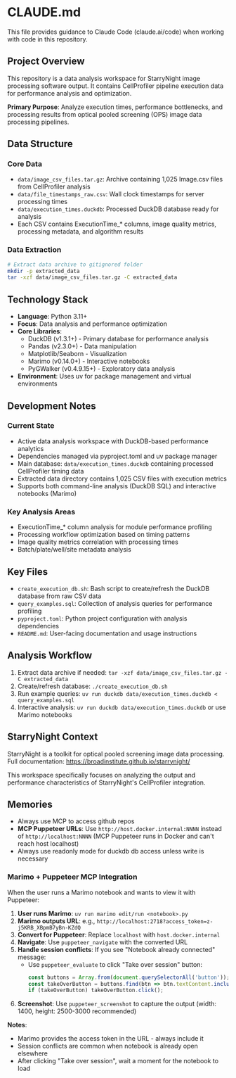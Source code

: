 # CLAUDE.md

This file provides guidance to Claude Code (claude.ai/code) when working with code in this repository.

## Project Overview

This repository is a data analysis workspace for StarryNight image processing software output. It contains CellProfiler pipeline execution data for performance analysis and optimization.

**Primary Purpose**: Analyze execution times, performance bottlenecks, and processing results from optical pooled screening (OPS) image data processing pipelines.

## Data Structure

### Core Data
- `data/image_csv_files.tar.gz`: Archive containing 1,025 Image.csv files from CellProfiler analysis
- `data/file_timestamps_raw.csv`: Wall clock timestamps for server processing times
- `data/execution_times.duckdb`: Processed DuckDB database ready for analysis
- Each CSV contains ExecutionTime_* columns, image quality metrics, processing metadata, and algorithm results

### Data Extraction
```bash
# Extract data archive to gitignored folder
mkdir -p extracted_data
tar -xzf data/image_csv_files.tar.gz -C extracted_data
```

## Technology Stack

- **Language**: Python 3.11+
- **Focus**: Data analysis and performance optimization
- **Core Libraries**:
  - DuckDB (v1.3.1+) - Primary database for performance analysis
  - Pandas (v2.3.0+) - Data manipulation
  - Matplotlib/Seaborn - Visualization
  - Marimo (v0.14.0+) - Interactive notebooks
  - PyGWalker (v0.4.9.15+) - Exploratory data analysis
- **Environment**: Uses uv for package management and virtual environments

## Development Notes

### Current State
- Active data analysis workspace with DuckDB-based performance analytics
- Dependencies managed via pyproject.toml and uv package manager
- Main database: `data/execution_times.duckdb` containing processed CellProfiler timing data
- Extracted data directory contains 1,025 CSV files with execution metrics
- Supports both command-line analysis (DuckDB SQL) and interactive notebooks (Marimo)

### Key Analysis Areas
- ExecutionTime_* column analysis for module performance profiling
- Processing workflow optimization based on timing patterns
- Image quality metrics correlation with processing times
- Batch/plate/well/site metadata analysis

## Key Files

- `create_execution_db.sh`: Bash script to create/refresh the DuckDB database from raw CSV data
- `query_examples.sql`: Collection of analysis queries for performance profiling
- `pyproject.toml`: Python project configuration with analysis dependencies
- `README.md`: User-facing documentation and usage instructions

## Analysis Workflow

1. Extract data archive if needed: `tar -xzf data/image_csv_files.tar.gz -C extracted_data`
2. Create/refresh database: `./create_execution_db.sh`
3. Run example queries: `uv run duckdb data/execution_times.duckdb < query_examples.sql`
4. Interactive analysis: `uv run duckdb data/execution_times.duckdb` or use Marimo notebooks

## StarryNight Context

StarryNight is a toolkit for optical pooled screening image data processing. Full documentation: https://broadinstitute.github.io/starrynight/

This workspace specifically focuses on analyzing the output and performance characteristics of StarryNight's CellProfiler integration.

## Memories

- Always use MCP to access github repos
- **MCP Puppeteer URLs**: Use `http://host.docker.internal:NNNN` instead of `http://localhost:NNNN` (MCP Puppeteer runs in Docker and can't reach host localhost)
- Always use readonly mode for duckdb db access unless write is necessary

### Marimo + Puppeteer MCP Integration

When the user runs a Marimo notebook and wants to view it with Puppeteer:

1. **User runs Marimo**: `uv run marimo edit/run <notebook>.py`
2. **Marimo outputs URL**: e.g., `http://localhost:2718?access_token=z-j5KRB_XBpmB7yBn-KZdQ`
3. **Convert for Puppeteer**: Replace `localhost` with `host.docker.internal`
4. **Navigate**: Use `puppeteer_navigate` with the converted URL
5. **Handle session conflicts**: If you see "Notebook already connected" message:
   - Use `puppeteer_evaluate` to click "Take over session" button:
     ```javascript
     const buttons = Array.from(document.querySelectorAll('button'));
     const takeOverButton = buttons.find(btn => btn.textContent.includes('Take over session'));
     if (takeOverButton) takeOverButton.click();
     ```
6. **Screenshot**: Use `puppeteer_screenshot` to capture the output (width: 1400, height: 2500-3000 recommended)

**Notes**:
- Marimo provides the access token in the URL - always include it
- Session conflicts are common when notebook is already open elsewhere
- After clicking "Take over session", wait a moment for the notebook to load
